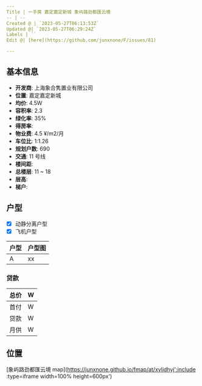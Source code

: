 ```yaml
---
Title | 一手房 嘉定嘉定新城 象屿路劲都匯云境
-- | --
Created @ | `2023-05-27T06:13:53Z`
Updated @| `2023-05-27T06:29:24Z`
Labels | ``
Edit @| [here](https://github.com/junxnone/F/issues/81)

---
```

## 基本信息

- **开发商**:  上海象合隽置业有限公司
- **位置**:  嘉定嘉定新城
- **均价**:  4.5W
- **容积率**:  2.3
- **绿化率**: 35%
- **得房率**: 
- **物业费**:  4.5 ¥/m2/月
- **车位比**: 1:1.26
- **规划户数**: 690
- **交通**:  11 号线
- **楼间距**: 
- **总楼层**: 11 ~ 18
- **层高**:
- **梯户**:

## 户型

- [x] 动静分离户型
- [x] 飞机户型

户型 | 户型图
-- | --
A | xx


### 贷款

总价 |  W
-- | --
首付 |  W
贷款 |  W
月供 |  W


## 位置

[象屿路劲都匯云境 map](https://junxnone.github.io/fmap/at/xyljdhyj':include :type=iframe width=100% height=600px')

